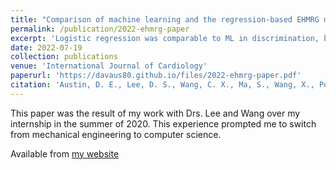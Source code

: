 ```yaml
---
title: "Comparison of machine learning and the regression-based EHMRG model for predicting early mortality in acute heart failure"
permalink: /publication/2022-ehmrg-paper
excerpt: 'Logistic regression was comparable to ML in discrimination, but was superior to ML algorithms in calibration overall. ML algorithms for prognosis should routinely report calibration metrics in addition to discrimination.'
date: 2022-07-19
collection: publications
venue: 'International Journal of Cardiology'
paperurl: 'https://davaus80.github.io/files/2022-ehmrg-paper.pdf'
citation: 'Austin, D. E., Lee, D. S., Wang, C. X., Ma, S., Wang, X., Porter, J., & Wang, B. (2022). Comparison of machine learning and the regression-based EHMRG model for predicting early mortality in acute heart failure. International Journal of Cardiology, 365, 78–84. https://doi.org/10.1016/j.ijcard.2022.07.035'
---
```


This paper was the result of my work with Drs. Lee and Wang over my internship in the summer of 2020. This experience prompted me to switch from mechanical engineering to computer science.

Available from [my website](https://davaus80.github.io/files/2022-ehmrg-paper.pdf)
